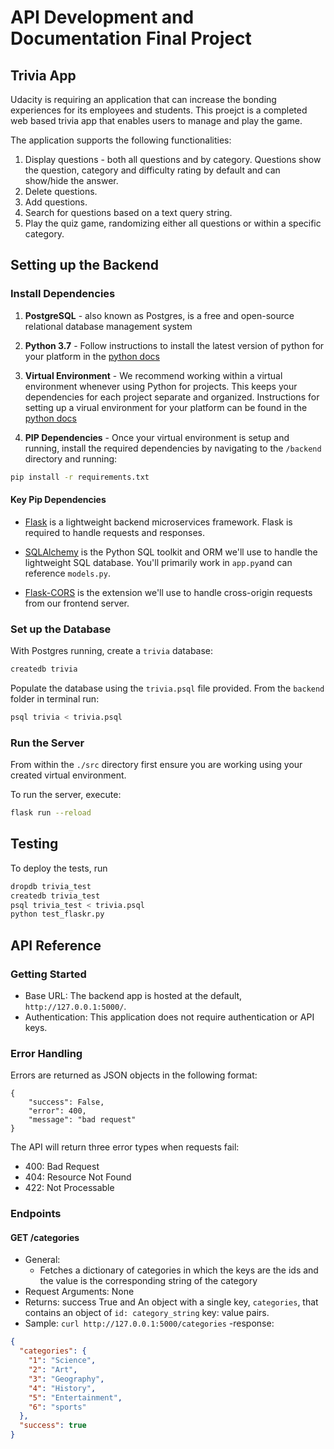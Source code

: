 # API Development and Documentation Final Project

## Trivia App

Udacity is requiring an application that can increase the bonding experiences for its employees and students. This proejct is a completed web based trivia app that enables users to manage and play the game.

The application supports the following functionalities:

1. Display questions - both all questions and by category. Questions show the question, category and difficulty rating by default and can show/hide the answer.
2. Delete questions.
3. Add questions.
4. Search for questions based on a text query string.
5. Play the quiz game, randomizing either all questions or within a specific category.

## Setting up the Backend

### Install Dependencies

1. **PostgreSQL** - also known as Postgres, is a free and open-source relational database management system

2. **Python 3.7** - Follow instructions to install the latest version of python for your platform in the [python docs](https://docs.python.org/3/using/unix.html#getting-and-installing-the-latest-version-of-python)

3. **Virtual Environment** - We recommend working within a virtual environment whenever using Python for projects. This keeps your dependencies for each project separate and organized. Instructions for setting up a virual environment for your platform can be found in the [python docs](https://packaging.python.org/guides/installing-using-pip-and-virtual-environments/)

4. **PIP Dependencies** - Once your virtual environment is setup and running, install the required dependencies by navigating to the `/backend` directory and running:

```bash
pip install -r requirements.txt
```

#### Key Pip Dependencies

- [Flask](http://flask.pocoo.org/) is a lightweight backend microservices framework. Flask is required to handle requests and responses.

- [SQLAlchemy](https://www.sqlalchemy.org/) is the Python SQL toolkit and ORM we'll use to handle the lightweight SQL database. You'll primarily work in `app.py`and can reference `models.py`.

- [Flask-CORS](https://flask-cors.readthedocs.io/en/latest/#) is the extension we'll use to handle cross-origin requests from our frontend server.

### Set up the Database

With Postgres running, create a `trivia` database:

```bash
createdb trivia
```

Populate the database using the `trivia.psql` file provided. From the `backend` folder in terminal run:

```bash
psql trivia < trivia.psql
```

### Run the Server

From within the `./src` directory first ensure you are working using your created virtual environment.

To run the server, execute:

```bash
flask run --reload
```

## Testing

To deploy the tests, run

```bash
dropdb trivia_test
createdb trivia_test
psql trivia_test < trivia.psql
python test_flaskr.py
```

## API Reference

### Getting Started
- Base URL: The backend app is hosted at the default, `http://127.0.0.1:5000/`. 
- Authentication: This application does not require authentication or API keys. 

### Error Handling
Errors are returned as JSON objects in the following format:
```
{
    "success": False, 
    "error": 400,
    "message": "bad request"
}
```
The API will return three error types when requests fail:
- 400: Bad Request
- 404: Resource Not Found
- 422: Not Processable 

### Endpoints 
#### GET /categories
- General:
    - Fetches a dictionary of categories in which the keys are the ids and the value is the corresponding string of the category
- Request Arguments: None
- Returns: success True and An object with a single key, `categories`, that contains an object of `id: category_string` key: value pairs.
- Sample: `curl http://127.0.0.1:5000/categories`
-response:
```json
{
  "categories": {
    "1": "Science", 
    "2": "Art", 
    "3": "Geography", 
    "4": "History", 
    "5": "Entertainment", 
    "6": "sports"
  }, 
  "success": true
}
```
